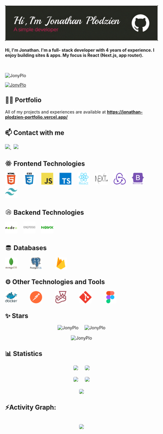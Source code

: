![Header](img/github-header-image.jpg)

<h4>Hi, I'm Jonathan. I'm a full- stack developer with 4 years of experience. I enjoy building sites & apps. My focus is React (Next.js, app router).</h4>

<br>

<p align="left"> <img src="https://komarev.com/ghpvc/?username=JonyPlo&label=Profile%20views&color=0e75b6&style=flat" alt="JonyPlo" /> </p>

<p align="left"> <a href="https://github.com/ryo-ma/github-profile-trophy"><img src="https://github-profile-trophy.vercel.app/?username=JonyPlo&theme=monokai" alt="JonyPlo" /></a> </p>

## 👨‍💻 Portfolio

All of my projects and experiences are available at **https://jonathan-plodzien-portfolio.vercel.app/**

## 📫 Contact with me

<div>
  <a href="https://www.linkedin.com/in/jonathan-plodzien-22baa376" target="_blank">
    <img src="https://img.shields.io/badge/LinkedIn-0077B5?style=for-the-badge&logo=linkedin&logoColor=white">
  </a>
  &nbsp;
  <a href="mailto:joonyyplo@gmail.com" >
    <img src="https://img.shields.io/badge/-Gmail-%23333?style=for-the-badge&logo=gmail&logoColor=white">
  </a>
</div>

<h2>
  <svg xmlns="http://www.w3.org/2000/svg" width="23" height="23" viewBox="0 -4 25 25"><path fill="currentColor" d="M12 10.11c1.03 0 1.87.84 1.87 1.89c0 1-.84 1.85-1.87 1.85S10.13 13 10.13 12c0-1.05.84-1.89 1.87-1.89M7.37 20c.63.38 2.01-.2 3.6-1.7c-.52-.59-1.03-1.23-1.51-1.9a23 23 0 0 1-2.4-.36c-.51 2.14-.32 3.61.31 3.96m.71-5.74l-.29-.51c-.11.29-.22.58-.29.86c.27.06.57.11.88.16zm6.54-.76l.81-1.5l-.81-1.5c-.3-.53-.62-1-.91-1.47C13.17 9 12.6 9 12 9s-1.17 0-1.71.03c-.29.47-.61.94-.91 1.47L8.57 12l.81 1.5c.3.53.62 1 .91 1.47c.54.03 1.11.03 1.71.03s1.17 0 1.71-.03c.29-.47.61-.94.91-1.47M12 6.78c-.19.22-.39.45-.59.72h1.18c-.2-.27-.4-.5-.59-.72m0 10.44c.19-.22.39-.45.59-.72h-1.18c.2.27.4.5.59.72M16.62 4c-.62-.38-2 .2-3.59 1.7c.52.59 1.03 1.23 1.51 1.9c.82.08 1.63.2 2.4.36c.51-2.14.32-3.61-.32-3.96m-.7 5.74l.29.51c.11-.29.22-.58.29-.86c-.27-.06-.57-.11-.88-.16zm1.45-7.05c1.47.84 1.63 3.05 1.01 5.63c2.54.75 4.37 1.99 4.37 3.68s-1.83 2.93-4.37 3.68c.62 2.58.46 4.79-1.01 5.63c-1.46.84-3.45-.12-5.37-1.95c-1.92 1.83-3.91 2.79-5.38 1.95c-1.46-.84-1.62-3.05-1-5.63c-2.54-.75-4.37-1.99-4.37-3.68s1.83-2.93 4.37-3.68c-.62-2.58-.46-4.79 1-5.63c1.47-.84 3.46.12 5.38 1.95c1.92-1.83 3.91-2.79 5.37-1.95M17.08 12c.34.75.64 1.5.89 2.26c2.1-.63 3.28-1.53 3.28-2.26s-1.18-1.63-3.28-2.26c-.25.76-.55 1.51-.89 2.26M6.92 12c-.34-.75-.64-1.5-.89-2.26c-2.1.63-3.28 1.53-3.28 2.26s1.18 1.63 3.28 2.26c.25-.76.55-1.51.89-2.26m9 2.26l-.3.51c.31-.05.61-.1.88-.16c-.07-.28-.18-.57-.29-.86zm-2.89 4.04c1.59 1.5 2.97 2.08 3.59 1.7c.64-.35.83-1.82.32-3.96c-.77.16-1.58.28-2.4.36c-.48.67-.99 1.31-1.51 1.9M8.08 9.74l.3-.51c-.31.05-.61.1-.88.16c.07.28.18.57.29.86zm2.89-4.04C9.38 4.2 8 3.62 7.37 4c-.63.35-.82 1.82-.31 3.96a23 23 0 0 1 2.4-.36c.48-.67.99-1.31 1.51-1.9"/></svg>
  Frontend Technologies
</h2>
<div>
  <img src="https://raw.githubusercontent.com/teamedwardforever/Readme-Generator/71f25dd8b98329b168142a6b782a107b75eab178/svg/Skills/Frontend/html5-original-wordmark.svg" alt="HTML" width="40" height="40"/>
  &nbsp;
  &nbsp;
  <img src="https://raw.githubusercontent.com/teamedwardforever/Readme-Generator/71f25dd8b98329b168142a6b782a107b75eab178/svg/Skills/Frontend/css3-original-wordmark.svg" alt="Css" width="40" height="40"/>
  &nbsp;
  &nbsp;
  <img src="https://raw.githubusercontent.com/teamedwardforever/Readme-Generator/71f25dd8b98329b168142a6b782a107b75eab178/svg/Skills/Languages/javascript-original.svg" alt="Javascript" width="40" height="40"/>
  &nbsp;
  &nbsp;
  <img src="https://raw.githubusercontent.com/teamedwardforever/Readme-Generator/71f25dd8b98329b168142a6b782a107b75eab178/svg/Skills/Languages/typescript-original.svg" alt="Typescript" width="40" height="40"/>
  &nbsp;
  &nbsp;
  <img src="https://raw.githubusercontent.com/teamedwardforever/Readme-Generator/71f25dd8b98329b168142a6b782a107b75eab178/svg/Skills/Frontend/react-original-wordmark.svg" alt="React" width="40" height="40"/>
  &nbsp;
  &nbsp;
  <img src="https://raw.githubusercontent.com/teamedwardforever/Readme-Generator/71f25dd8b98329b168142a6b782a107b75eab178/svg/Skills/Static/nextjs-2.svg" alt="Nextjs" width="40" height="40"/>
  &nbsp;
  &nbsp;
  <img src="https://raw.githubusercontent.com/teamedwardforever/Readme-Generator/71f25dd8b98329b168142a6b782a107b75eab178/svg/Skills/Frontend/redux-original.svg" alt="Redux" width="40" height="40"/>
  &nbsp;
  &nbsp;
  <img src="https://raw.githubusercontent.com/teamedwardforever/Readme-Generator/71f25dd8b98329b168142a6b782a107b75eab178/svg/Skills/Frontend/bootstrap-plain-wordmark.svg" alt="Bootstrap" width="40" height="40"/>
  &nbsp;
  &nbsp;
  <img src="https://raw.githubusercontent.com/teamedwardforever/Readme-Generator/71f25dd8b98329b168142a6b782a107b75eab178/svg/Skills/Frontend/tailwindcss-icon.svg" alt="Tailwindcss" width="40" height="40"/>
</div>

<h2>
  <svg xmlns="http://www.w3.org/2000/svg" width="23" height="23" viewBox="0 -4 25 25"><path fill="currentColor" d="M12 1.85c-.27 0-.55.07-.78.2l-7.44 4.3c-.48.28-.78.8-.78 1.36v8.58c0 .56.3 1.08.78 1.36l1.95 1.12c.95.46 1.27.47 1.71.47c1.4 0 2.21-.85 2.21-2.33V8.44c0-.12-.1-.22-.22-.22H8.5c-.13 0-.23.1-.23.22v8.47c0 .66-.68 1.31-1.77.76L4.45 16.5a.26.26 0 0 1-.11-.21V7.71c0-.09.04-.17.11-.21l7.44-4.29c.06-.04.16-.04.22 0l7.44 4.29c.07.04.11.12.11.21v8.58c0 .08-.04.16-.11.21l-7.44 4.29c-.06.04-.16.04-.23 0L10 19.65c-.08-.03-.16-.04-.21-.01c-.53.3-.63.36-1.12.51c-.12.04-.31.11.07.32l2.48 1.47q.36.21.78.21t.78-.21l7.44-4.29c.48-.28.78-.8.78-1.36V7.71c0-.56-.3-1.08-.78-1.36l-7.44-4.3c-.23-.13-.5-.2-.78-.2M14 8c-2.12 0-3.39.89-3.39 2.39c0 1.61 1.26 2.08 3.3 2.28c2.43.24 2.62.6 2.62 1.08c0 .83-.67 1.18-2.23 1.18c-1.98 0-2.4-.49-2.55-1.47a.226.226 0 0 0-.22-.18h-.96c-.12 0-.21.09-.21.22c0 1.24.68 2.74 3.94 2.74c2.35 0 3.7-.93 3.7-2.55c0-1.61-1.08-2.03-3.37-2.34c-2.31-.3-2.54-.46-2.54-1c0-.45.2-1.05 1.91-1.05c1.5 0 2.09.33 2.32 1.36c.02.1.11.17.21.17h.97c.05 0 .11-.02.15-.07c.04-.04.07-.1.05-.16C17.56 8.82 16.38 8 14 8"/></svg>
  Backend Technologies
</h2>
<div>
  <img src="https://raw.githubusercontent.com/teamedwardforever/Readme-Generator/71f25dd8b98329b168142a6b782a107b75eab178/svg/Skills/Backend/nodejs-original-wordmark.svg" alt="NodeJs" width="40" height="40"/>
  &nbsp;
  &nbsp;
  <img src="https://raw.githubusercontent.com/teamedwardforever/Readme-Generator/71f25dd8b98329b168142a6b782a107b75eab178/svg/Skills/Backend/express-original-wordmark.svg" alt="Express" width="40" height="40"/>
  &nbsp;
  &nbsp;
  <img src="https://raw.githubusercontent.com/teamedwardforever/Readme-Generator/71f25dd8b98329b168142a6b782a107b75eab178/svg/Skills/Backend/nginx-original.svg" alt="Nginx" width="40" height="40"/>
</div>

<h2>
  <svg xmlns="http://www.w3.org/2000/svg" width="23" height="23" viewBox="0 -4 25 25"><path fill="currentColor" d="M12 11q3.75 0 6.375-1.175T21 7t-2.625-2.825T12 3T5.625 4.175T3 7t2.625 2.825T12 11m0 2.5q1.025 0 2.563-.213t2.962-.687t2.45-1.237T21 9.5V12q0 1.1-1.025 1.863t-2.45 1.237t-2.962.688T12 16t-2.562-.213t-2.963-.687t-2.45-1.237T3 12V9.5q0 1.1 1.025 1.863t2.45 1.237t2.963.688T12 13.5m0 5q1.025 0 2.563-.213t2.962-.687t2.45-1.237T21 14.5V17q0 1.1-1.025 1.863t-2.45 1.237t-2.962.688T12 21t-2.562-.213t-2.963-.687t-2.45-1.237T3 17v-2.5q0 1.1 1.025 1.863t2.45 1.237t2.963.688T12 18.5"/></svg>
  Databases
</h2>
<div style="display: flex; gap: 15px">
  <img src="https://raw.githubusercontent.com/teamedwardforever/Readme-Generator/71f25dd8b98329b168142a6b782a107b75eab178/svg/Skills/Database/mongodb-original-wordmark.svg" alt="Mongodb" width="40" height="40"/>
  &nbsp;
  &nbsp;
  <img src="https://raw.githubusercontent.com/teamedwardforever/Readme-Generator/71f25dd8b98329b168142a6b782a107b75eab178/svg/Skills/Database/postgresql-original-wordmark.svg" alt="Postgresql" width="40" height="40"/>
  &nbsp;
  &nbsp;
  <img src="https://raw.githubusercontent.com/teamedwardforever/Readme-Generator/71f25dd8b98329b168142a6b782a107b75eab178/svg/Skills/BackendService/firebase-icon.svg" alt="Firebase" width="40" height="40"/>
</div>

<h2>⚙️ Other Technologies and Tools</h2>
<div style="display: flex; gap: 15px">
  <img src="https://raw.githubusercontent.com/teamedwardforever/Readme-Generator/71f25dd8b98329b168142a6b782a107b75eab178/svg/Skills/Devops/docker-original-wordmark.svg" alt="Docker" width="40" height="40"/>
  &nbsp;
  &nbsp;
  <img src="https://raw.githubusercontent.com/teamedwardforever/Readme-Generator/71f25dd8b98329b168142a6b782a107b75eab178/svg/Skills/Software/getpostman-icon.svg" alt="Postman" width="40" height="40"/>
  &nbsp;
  &nbsp;
  <img src="https://raw.githubusercontent.com/teamedwardforever/Readme-Generator/71f25dd8b98329b168142a6b782a107b75eab178/svg/Skills/Testing/jestjsio-icon.svg" alt="Jestjsio" width="40" height="40"/>
  &nbsp;
  &nbsp;
  <img src="https://raw.githubusercontent.com/teamedwardforever/Readme-Generator/71f25dd8b98329b168142a6b782a107b75eab178/svg/Skills/Other/git-scm-icon.svg" alt="Git" width="40" height="40"/>
  &nbsp;
  &nbsp;
  <img src="https://raw.githubusercontent.com/teamedwardforever/Readme-Generator/71f25dd8b98329b168142a6b782a107b75eab178/svg/Skills/Software/figma-icon.svg" alt="Figma" width="40" height="40"/>
</div>

<h2>✨ Stars</h2>
<div align="center">
  <div>
    <img height="180em" src="https://github-readme-stats.vercel.app/api/top-langs/?username=JonyPlo&layout=compact&theme=monokai" alt=JonyPlo />
      &nbsp;
      &nbsp;
    <img height="180em" src="https://github-readme-stats.vercel.app/api?username=JonyPlo&show_icons=true&locale=en&theme=monokai" alt="JonyPlo" />
  </div>
  <br>
  <div>
    <img height="180em" src="https://github-readme-streak-stats.herokuapp.com/?user=JonyPlo&theme=monokai" alt="JonyPlo" />
  </div>
</div>

<h2>📊 Statistics</h2>
  <div align="center">
    <div>
      <img src="http://github-profile-summary-cards.vercel.app/api/cards/stats?username=JonyPlo&theme=monokai" height="180em" style="border: 1px solid white; border-radius: 5px;"/>
      &nbsp;
      &nbsp;
      <img src="http://github-profile-summary-cards.vercel.app/api/cards/most-commit-language?username=JonyPlo&theme=monokai" height="180em" style="border: 1px solid white; border-radius: 5px;"/>
    </div>
    <br>
    <div>
      <img src="http://github-profile-summary-cards.vercel.app/api/cards/repos-per-language?username=JonyPlo&theme=monokai" height="180em" style="border: 1px solid white; border-radius: 5px;"/>
      &nbsp;
      &nbsp;
      <img src="http://github-profile-summary-cards.vercel.app/api/cards/productive-time?username=JonyPlo&theme=monokai" height="180em" style="border: 1px solid white; border-radius: 5px;"/>
    </div>
    <br>
    <div>
      <img align="center" src="http://github-profile-summary-cards.vercel.app/api/cards/profile-details?username=JonyPlo&theme=monokai" height="180em" style="border: 1px solid white; border-radius: 5px;"/>
    </div>
  </div>

<h2>⚡Activity Graph:</h2>
<div align="center">
  <br>
  <img src="https://github-readme-activity-graph.vercel.app/graph?username=JonyPlo&theme=monokai" style="border: 1px solid white; border-radius: 5px;"/>
</div>

